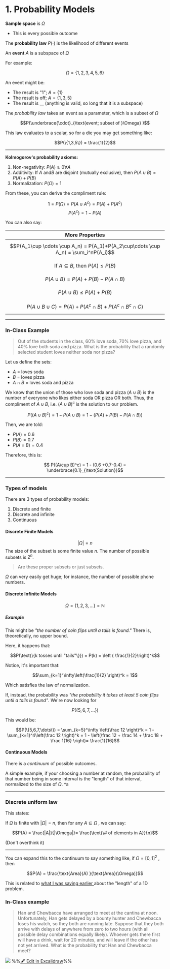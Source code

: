 # 1. Probability Models


**Sample space** is $\Omega$ 
- This is every possible outcome

The **probability law** $P(\cdot)$ is the likelihood of different events

An **event** $A$ is a subspace of $\Omega$ 

For example:

$$\Omega = \{1,2,3,4,5,6\} $$

An event might be:
- The result is "1"; $A= \{1\}$ 
- The result is off; $A = \{1,3,5\}$
- The result is __ (anything is valid, so long that it is a subspace)


The *probability law* takes an event as a parameter, which is a subset of $\Omega$ 

$$P(\underbrace{\cdot}_{\text{event; subset of }\Omega} )$$

This law evaluates to a scalar, so for a die you may get something like:

$$P(\{1,3,5\}) = \frac{1}{2}$$

---

**Kolmogorov's probability axioms:**
1. Non-negativity: $P(A) \ge 0 \forall A$ 
2. Additivity: If $A$ and$B$ are disjoint (mutually exclusive), then $P(A \cup B) = P(A) + P(B)$ 
3. Normalization: $P(\Omega) = 1$ 

From these, you can derive the compliment rule:

$$1=P(\Omega) = P(A\cup A^c) = P(A) + P(A^c)$$
$$P(A^c)=1-P(A)$$

You can also say:


| More Properties                                                                    |
| ---------------------------------------------------------------------------------- |
| $$P(A_1\cup \cdots \cup A_n) = P(A_1)+P(A_2\cup\cdots \cup A_n) = \sum_i^nP(A_i)$$ |
| $$\text{If } A \subseteq B\text{, then } P(A) \le P(B)$$                           |
| $$P(A \cup B) = P(A)+P(B) - P(A \cap B)$$                                          |
| $$P(A\cup B) \le P(A) + P(B)$$                                                     |
| $$P(A\cup B \cup C) = P(A)+P(A^c \cap B) + P(A^c\cap B^c \cap C)$$                 |


---

### In-Class Example

> Out of the students in the class, 60% love soda, 70% love pizza, and 40%  love both soda and pizza. What is the probability that a randomly selected student loves neither soda nor pizza?


Let us define the sets:

- $A$ = loves soda
- $B$ = loves pizza
- $A \cap B$ = loves soda and pizza

We know that the union of those who love soda and pizza ($A \cup B$) is the number of everyone who likes either soda OR pizza OR both. Thus, the compliment of $A \cup B$, i.e. $(A \cup B)^c$ is the solution to our problem.

$$
P((A\cup B)^c) = 1 - P(A \cup B) = 1 - (P(A) + P(B) - P(A\cap B))
$$

Then, we are told: 
- $P(A) = 0.6$
- $P(B) = 0.7$
- $P(A\cap B) = 0.4$

Therefore, this is:

$$
P((A\cup B)^c) = 1 - (0.6 +0.7-0.4) = \underbrace{0.1}_{\text{Solution}}$$

---


### Types of models

There are 3 types of probability models:
1. Discrete and finite
2. Discrete and infinite 
3. Continuous 

#### Discrete Finite Models

$$|\Omega | = n$$
The size of the subset is some finite value $n$. The number of possible subsets is $2^n$. 

> Are these proper subsets or just subsets.

$\Omega$ can very easily get huge; for instance, the number of possible phone numbers.


#### Discrete Infinite Models

$$\Omega = \{1, 2, 3, \dots \} = \mathbb{N}$$

##### Example

This might be *"the number of coin flips until a tails is found."* There is, theoretically, no upper bound. 

Here, it happens that:

$$P(\text{\{k tosses until "tails"\}}) = P(k) = \left ( \frac{1}{2}\right)^k$$

Notice, it's important that:

$$\sum_{k=1}^\infty\left(\frac{1}{2} \right)^k = 1$$

Which satisfies the law of normalization. 

If, instead, the probability was *"the probability it takes at least 5 coin flips until a tails is found"*. We're now looking for

$$P(\{5,6,7,\dots\})$$

This would be:

$$P(\{5,6,7,\dots\}) = \sum_{k=5}^\infty \left(\frac 12 \right)^k = 1 - \sum_{k=1}^4\left(\frac 12 \right)^k = 1 - \left(\frac 12 + \frac 14 + \frac 18 + \frac 1{16} \right)= \frac{1}{16}$$
#### Continuous Models

There is a *continuum* of possible outcomes.

A simple example, if your choosing a number at random, the probability of that number being in some interval is the "length" of that interval, normalized to the size of $\Omega$. ^a


---

### Discrete uniform law

This states:

If $\Omega$ is finite with $|\Omega| = n$, then for any $A \subseteq \Omega$ , we can say:

$$P(A) = \frac{|A|}{|\Omega|}= \frac{\text{\# of elements in A}}{n}$$


(Don't overthink it)

---

You can expand this to the continuum to say something like, if $\Omega = \left[0, 1 \right]^2$ , then

$$P(A) = \frac{\text{Area}(A) }{\text{Area}(\Omega)}$$

This is related to [what I was saying earlier ](#^a)about the "length" of a 1D problem.


### In-Class example

> Han and Chewbacca have arranged to meet at the cantina at noon. Unfortunately, Han gets delayed by a bounty hunter and Chewbacca loses his watch, so they both are running late. Suppose that they both arrive with delays of anywhere from zero to two hours (with all possible delay combinations equally likely). Whoever gets there first will have a drink, wait for 20 minutes, and will leave if the other has not yet arrived. What is the probability that Han and Chewbacca meet?

![](excalidraw-2025-08-20-13.36.57.excalidraw.svg)
%%[🖋 Edit in Excalidraw](excalidraw-2025-08-20-13.36.57.excalidraw.md)%%

